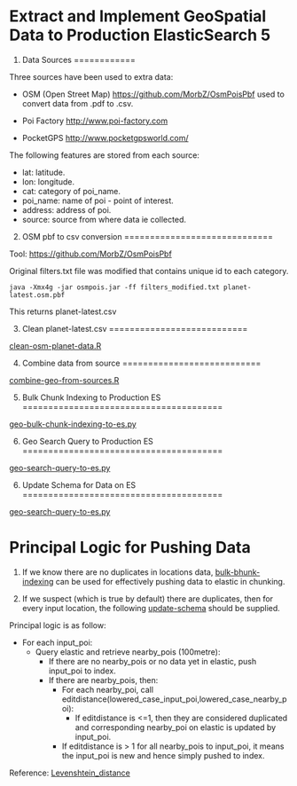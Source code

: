 Extract and Implement GeoSpatial Data to Production ElasticSearch 5
=========================

1. Data Sources
============

Three sources have been used to extra data:

* OSM (Open Street Map) https://github.com/MorbZ/OsmPoisPbf used to convert data from .pdf to .csv.

* Poi Factory http://www.poi-factory.com

* PocketGPS http://www.pocketgpsworld.com/

The following features are stored from each source:

* lat: latitude.
* lon: longitude.
* cat: category of poi_name.
* poi_name: name of poi - point of interest.
* address: address of poi.
* source: source from where data ie collected.


2. OSM pbf to csv conversion
=============================

Tool: https://github.com/MorbZ/OsmPoisPbf

Original filters.txt file was modified that contains unique id to each category.

```
java -Xmx4g -jar osmpois.jar -ff filters_modified.txt planet-latest.osm.pbf
```

This returns planet-latest.csv

3. Clean planet-latest.csv
===========================

[clean-osm-planet-data.R](https://github.com/loopme/geoElastic/blob/master/clean-osm-planet-data.R)

4. Combine data from source
===========================

[combine-geo-from-sources.R](https://github.com/loopme/geoElastic/blob/master/combine-geo-from-sources.R)


5. Bulk Chunk Indexing to Production ES
=======================================

[geo-bulk-chunk-indexing-to-es.py](https://github.com/loopme/geoElastic/blob/master/geo-bulk-chunk-indexing-to-es.py)

6. Geo Search Query to Production ES
=======================================

[geo-search-query-to-es.py](https://github.com/loopme/geoElastic/blob/master/geo-search-query-to-es.py)


6. Update Schema for Data on ES
=======================================

[geo-search-query-to-es.py](https://github.com/loopme/geoElastic/blob/master/geo-search-query-to-es.py)

Principal Logic for Pushing Data
================================

1. If we know there are no duplicates in locations data, [bulk-bhunk-indexing](https://github.com/loopme/geoElastic/blob/master/geo-bulk-chunk-indexing-to-es.py) can be used for effectively pushing data to elastic in chunking.

2. If we suspect (which is true by default) there are duplicates, then for every input location, the following [update-schema](https://github.com/loopme/geoElastic/blob/master/update_geo_on_elastic.py) should be supplied.

Principal logic is as follow:

* For each input_poi:
    * Query elastic and retrieve nearby_pois (100metre):
       * If there are no nearby_pois or no data yet in elastic, push input_poi to index.
       * If there are nearby_pois, then:
            * For each nearby_poi, call editdistance(lowered_case_input_poi,lowered_case_nearby_poi):
                * If editdistance is <=1, then they are considered duplicated and corresponding nearby_poi on elastic is updated by input_poi.
            * If editdistance is > 1 for all nearby_pois to input_poi, it means the input_poi is new and hence simply pushed to index.

Reference: [Levenshtein_distance](https://en.wikipedia.org/wiki/Levenshtein_distance)

